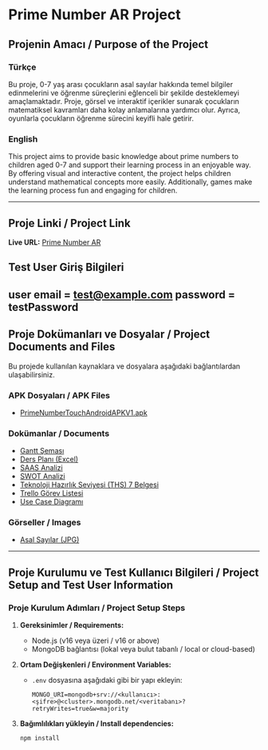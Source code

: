 # Prime Number AR Project

## Projenin Amacı / Purpose of the Project

### Türkçe
Bu proje, 0-7 yaş arası çocukların asal sayılar hakkında temel bilgiler edinmelerini ve öğrenme süreçlerini eğlenceli bir şekilde desteklemeyi amaçlamaktadır. Proje, görsel ve interaktif içerikler sunarak çocukların matematiksel kavramları daha kolay anlamalarına yardımcı olur. Ayrıca, oyunlarla çocukların öğrenme sürecini keyifli hale getirir.

### English
This project aims to provide basic knowledge about prime numbers to children aged 0-7 and support their learning process in an enjoyable way. By offering visual and interactive content, the project helps children understand mathematical concepts more easily. Additionally, games make the learning process fun and engaging for children.

---

## Proje Linki / Project Link
**Live URL:** [Prime Number AR](https://software-engineering-current-topics.vercel.app/)
## Test User Giriş Bilgileri
user email = test@example.com
password = testPassword
---

## Proje Dokümanları ve Dosyalar / Project Documents and Files

Bu projede kullanılan kaynaklara ve dosyalara aşağıdaki bağlantılardan ulaşabilirsiniz.

### APK Dosyaları / APK Files
- [PrimeNumberTouchAndroidAPKV1.apk](public/apk/PrimeNumberTouchAndroidAPKV1.apk)

### Dokümanlar / Documents
- [Gantt Şeması](public/documents/gant.png)
- [Ders Planı (Excel)](public/documents/lessons_1_20241113210805.xlsx)
- [SAAS Analizi](public/documents/SAAS%20Analizi.pdf)
- [SWOT Analizi](public/documents/SWOT.pdf)
- [Teknoloji Hazırlık Seviyesi (THS) 7 Belgesi](public/documents/Teknoloji%20Hazırlık%20Seviyesi%20(THS)%207%20Belgesi.pdf)
- [Trello Görev Listesi](public/documents/trello%20task%20listesi.pdf)
- [Use Case Diagramı](public/documents/usecase.png)

### Görseller / Images
- [Asal Sayılar (JPG)](public/images/asalsss.jpg)

---

## Proje Kurulumu ve Test Kullanıcı Bilgileri / Project Setup and Test User Information

### Proje Kurulum Adımları / Project Setup Steps
1. **Gereksinimler / Requirements:**
   - Node.js (v16 veya üzeri / v16 or above)
   - MongoDB bağlantısı (lokal veya bulut tabanlı / local or cloud-based)

2. **Ortam Değişkenleri / Environment Variables:**
   - `.env` dosyasına aşağıdaki gibi bir yapı ekleyin:
     ```
     MONGO_URI=mongodb+srv://<kullanıcı>:<şifre>@<cluster>.mongodb.net/<veritabanı>?retryWrites=true&w=majority
     ```

3. **Bağımlılıkları yükleyin / Install dependencies:**
   ```bash
   npm install
